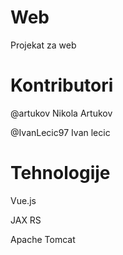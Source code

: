 # Web
Projekat za web

# Kontributori

@artukov Nikola Artukov

@IvanLecic97 Ivan lecic

# Tehnologije

Vue.js

JAX RS

Apache Tomcat
